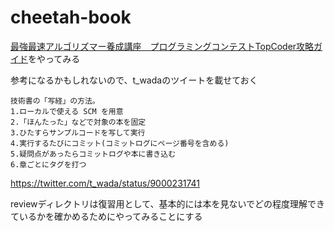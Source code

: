 # cheetah-book
[最強最速アルゴリズマー養成講座　プログラミングコンテストTopCoder攻略ガイド](https://www.amazon.co.jp/dp/B00E4FW2TE/ref=dp-kindle-redirect?_encoding=UTF8&btkr=1)をやってみる


参考になるかもしれないので、t_wadaのツイートを載せておく

```
技術書の「写経」の方法。 
1.ローカルで使える SCM を用意 
2.「ほんたった」などで対象の本を固定 
3.ひたすらサンプルコードを写して実行 
4.実行するたびにコミット(コミットログにページ番号を含める) 
5.疑問点があったらコミットログや本に書き込む 
6.章ごとにタグを打つ
```

https://twitter.com/t_wada/status/9000231741

reviewディレクトリは復習用として、基本的には本を見ないでどの程度理解できているかを確かめるためにやってみることにする
